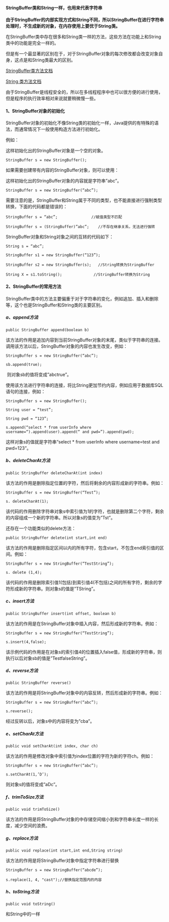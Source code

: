#### StringBuffer类和String一样，也用来代表字符串

**由于StringBuffer的内部实现方式和String不同，所以StringBuffer在进行字符串处理时，不生成新的对象，在内存使用上要优于String类。**

在StringBuffer类中存在很多和String类一样的方法，这些方法在功能上和String类中的功能是完全一样的。

但是有一个最显著的区别在于，对于StringBuffer对象的每次修改都会改变对象自身，这点是和String类最大的区别。

[StringBuffer类方法文档](https://docs.oracle.com/javase/7/docs/api/java/lang/StringBuffer.html)

[String           类方法文档](https://docs.oracle.com/javase/7/docs/api/java/lang/String.html)

由于StringBuffer是线程安全的，所以在多线程程序中也可以很方便的进行使用，但是程序的执行效率相对来说就要稍微慢一些。

#### 1、StringBuffer对象的初始化

StringBuffer对象的初始化不像String类的初始化一样，Java提供的有特殊的语法，而通常情况下一般使用构造方法进行初始化。

例如：

这样初始化出的StringBuffer对象是一个空的对象。

`StringBuffer s = new StringBuffer();`

如果需要创建带有内容的StringBuffer对象，则可以使用：

这样初始化出的StringBuffer对象的内容就是字符串”abc”。

`StringBuffer s = new StringBuffer(“abc”);`

需要注意的是，StringBuffer和String属于不同的类型，也不能直接进行强制类型转换，下面的代码都是错误的：

`StringBuffer s = “abc”;               //赋值类型不匹配`

`StringBuffer s = (StringBuffer)”abc”;    //不存在继承关系，无法进行强转`

StringBuffer对象和String对象之间的互转的代码如下：

`String s = “abc”;`

`StringBuffer s1 = new StringBuffer(“123”);`

`StringBuffer s2 = new StringBuffer(s);   //String转换为StringBuffer`

`String X = s1.toString();              //StringBuffer转换为String`

#### 2、StringBuffer的常用方法

StringBuffer类中的方法主要偏重于对于字符串的变化，例如追加、插入和删除等，这个也是StringBuffer和String类的主要区别。

##### a、append方法

`public StringBuffer append(boolean b)`

该方法的作用是追加内容到当前StringBuffer对象的末尾，类似于字符串的连接。调用该方法以后，StringBuffer对象的内容也发生改变，例如：

`StringBuffer s = new StringBuffer(“abc”);`

`sb.append(true);`

​         则对象sb的值将变成”abctrue”。

使用该方法进行字符串的连接，将比String更加节约内容，例如应用于数据库SQL语句的连接，例如：

`StringBuffer s = new StringBuffer();`

`String user = “test”;`

`String pwd = “123”;`

`s.append(“select * from userInfo where username=“).append(user).append(“ and pwd=”).append(pwd);`

这样对象s的值就是字符串“select * from userInfo where username=test and pwd=123”。

##### b、deleteCharAt方法

`public StringBuffer deleteCharAt(int index)`

该方法的作用是删除指定位置的字符，然后将剩余的内容形成新的字符串。例如：

`StringBuffer s = new StringBuffer(“Test”);`

`s. deleteCharAt(1);`

该代码的作用删除字符串对象s中索引值为1的字符，也就是删除第二个字符，剩余的内容组成一个新的字符串。所以对象s的值变为”Tst”。

还存在一个功能类似的delete方法：

`public StringBuffer delete(int start,int end)`

该方法的作用是删除指定区间以内的所有字符，包含start，不包含end索引值的区间。例如：

`StringBuffer s = new StringBuffer(“TestString”);`

`s. delete (1,4);`

该代码的作用是删除索引值1(包括)到索引值4(不包括)之间的所有字符，剩余的字符形成新的字符串。则对象s的值是”TString”。

##### c、insert方法

`public StringBuffer insert(int offset, boolean b)`

该方法的作用是在StringBuffer对象中插入内容，然后形成新的字符串。例如：

`StringBuffer s = new StringBuffer(“TestString”);`

`s.insert(4,false);`

该示例代码的作用是在对象s的索引值4的位置插入false值，形成新的字符串，则执行以后对象sb的值是”TestfalseString”。

##### d、reverse方法

`public StringBuffer reverse()`

该方法的作用是将StringBuffer对象中的内容反转，然后形成新的字符串。例如：

`StringBuffer s = new StringBuffer(“abc”);`

`s.reverse();`

经过反转以后，对象s中的内容将变为”cba”。

##### e、setCharAt方法

`public void setCharAt(int index, char ch)`

该方法的作用是修改对象中索引值为index位置的字符为新的字符ch。例如：

`StringBuffer s = new StringBuffer(“abc”);`

`s.setCharAt(1,’D’);`

则对象s的值将变成”aDc”。

##### f、trimToSize方法

`public void trimToSize()`

该方法的作用是将StringBuffer对象的中存储空间缩小到和字符串长度一样的长度，减少空间的浪费。

#####  g、replace方法

`public void replace(int start,int end,String string)`

该方法的作用是将StringBuffer对象中指定字符串进行替换  

`StringBuffer s = new StringBuffer(“abcde”);`

`s.replace(1, 4, "cast");//替换指定范围内的内容`

##### h、toString方法

`public void toString()`

和String中的一样